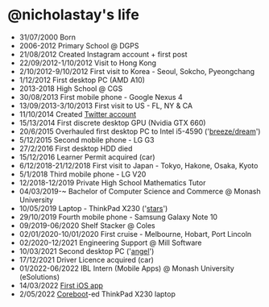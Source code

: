 @nicholastay's life
===============

- 31/07/2000 Born
- 2006-2012 Primary School @ DGPS
- 21/08/2012 Created Instagram account + first post
- 22/09/2012-1/10/2012 Visit to Hong Kong
- 2/10/2012-9/10/2012 First visit to Korea - Seoul, Sokcho, Pyeongchang
- 1/12/2012 First desktop PC (AMD A10)
- 2013-2018 High School @ CGS
- 30/08/2013 First mobile phone - Google Nexus 4
- 13/09/2013-3/10/2013 First visit to US - FL, NY & CA
- 11/10/2014 Created [Twitter account](https://twitter.com/@_nexerq)
- 15/13/2014 First discrete desktop GPU (Nvidia GTX 660)
- 20/6/2015 Overhauled first desktop PC to Intel i5-4590 ('[breeze/dream](/pc/#dream-aka-breeze)')
- 5/12/2015 Second mobile phone - LG G3
- 27/2/2016 First desktop HDD died
- 15/12/2016 Learner Permit acquired (car)
- 6/12/2018-21/12/2018 First visit to Japan - Tokyo, Hakone, Osaka, Kyoto
- 5/1/2018 Third mobile phone - LG V20
- 12/2018-12/2019 Private High School Mathematics Tutor
- 04/03/2019-~ Bachelor of Computer Science and Commerce @ Monash University
- 10/05/2019 Laptop - ThinkPad X230 ('[stars](/pc/#stars)')
- 29/10/2019 Fourth mobile phone - Samsung Galaxy Note 10
- 09/2019-06/2020 Shelf Stacker @ Coles
- 02/01/2020-10/01/2020 First cruise - Melbourne, Hobart, Port Lincoln
- 02/2020-12/2021 Engineering Support @ Mill Software
- 10/03/2021 Second desktop PC ('[angel](/pc/#angel)')
- 17/12/2021 Driver Licence acquired (car)
- 01/2022-06/2022 IBL Intern (Mobile Apps) @ Monash University (eSolutions)
- 14/03/2022 [First iOS app](https://git.windblume.net/pub/nick/forayios)
- 2/05/2022 [Coreboot](https://www.coreboot.org/)-ed ThinkPad X230 laptop